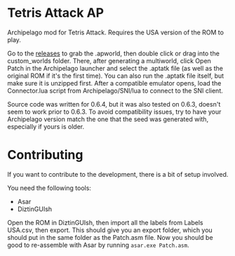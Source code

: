 # Tetris Attack AP
Archipelago mod for Tetris Attack. Requires the USA version of the ROM to play.

Go to the [releases](https://github.com/AgStarRay/TetrisAttackAP/releases/latest) to grab the .apworld, then double click or drag into the custom_worlds folder. There, after generating a multiworld, click Open Patch in the Archipelago launcher and select the .aptatk file (as well as the original ROM if it's the first time). You can also run the .aptatk file itself, but make sure it is unzipped first.
After a compatible emulator opens, load the Connector.lua script from Archipelago/SNI/lua to connect to the SNI client.

Source code was written for 0.6.4, but it was also tested on 0.6.3, doesn't seem to work prior to 0.6.3. To avoid compatibility issues, try to have your Archipelago version match the one that the seed was generated with, especially if yours is older.

# Contributing
If you want to contribute to the development, there is a bit of setup involved.

You need the following tools:
- Asar
- DiztinGUIsh

Open the ROM in DiztinGUIsh, then import all the labels from Labels USA.csv, then export. This should give you an export folder, which you should put in the same folder as the Patch.asm file. Now you should be good to re-assemble with Asar by running `asar.exe Patch.asm`.
